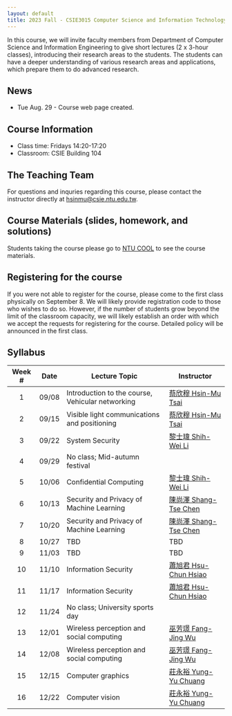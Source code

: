 ```yaml
---
layout: default
title: 2023 Fall - CSIE3015 Computer Science and Information Technology (I)
---
```


In this course, we will invite faculty members from Department of Computer Science and Information Engineering to give short lectures (2 x 3-hour classes), introducing their research areas to the students. The students can have a deeper understanding of various research areas and applications, which prepare them to do advanced research.


## News
- Tue Aug. 29 - Course web page created.

## Course Information

- Class time: Fridays 14:20-17:20
- Classroom: CSIE Building 104 

## The Teaching Team


For questions and inquries regarding this course, please contact the instructor directly at [hsinmu@csie.ntu.edu.tw](mailto:hsinmu@csie.ntu.edu.tw).

## Course Materials (slides, homework, and solutions)

<!-- They will be made available here after the semester ends.  -->
Students taking the course please go to [NTU COOL](https://cool.ntu.edu.tw) to see the course materials.

## Registering for the course

If you were not able to register for the course, please come to the first class physically on September 8. We will likely provide registration code to those who wishes to do so. However, if the number of students grow beyond the limit of the classroom capacity, we will likely establish an order with which we accept the requests for registering for the course. Detailed policy will be announced in the first class.

## Syllabus

| Week # |  Date | Lecture Topic                                           | Instructor                                                  |
|:------:|:-----:|---------------------------------------------------------|-------------------------------------------------------------|
|    1   | 09/08 | Introduction to the course, Vehicular networking        | [蔡欣穆 Hsin-Mu Tsai](http://www.csie.ntu.edu.tw/~hsinmu/)   |
|    2   | 09/15 | Visible light communications and positioning            | [蔡欣穆 Hsin-Mu Tsai](http://www.csie.ntu.edu.tw/~hsinmu/)   |
|    3   | 09/22 | System Security                                         | [黎士瑋 Shih-Wei Li](https://shihweili.com)                  |
|    4   | 09/29 |  No class; Mid-autumn festival                                         |              |
|    5   | 10/06 | Confidential Computing                                  | [黎士瑋 Shih-Wei Li](https://shihweili.com)                  |
|    6   | 10/13 |  Security and Privacy of Machine Learning               | [陳尚澤 Shang-Tse Chen](https://www.csie.ntu.edu.tw/~stchen/)|
|    7   | 10/20 |   Security and Privacy of Machine Learning              | [陳尚澤 Shang-Tse Chen](https://www.csie.ntu.edu.tw/~stchen/)|
|    8   | 10/27 |  TBD  | TBD |
|    9   | 11/03 |  TBD  | TBD                      |
|   10   | 11/10 |  Information Security     | [蕭旭君 Hsu-Chun Hsiao](https://www.csie.ntu.edu.tw/~hchsiao/)            |
|   11   | 11/17 |  Information Security     | [蕭旭君 Hsu-Chun Hsiao](https://www.csie.ntu.edu.tw/~hchsiao/)            |
|   12   | 11/24 |  No class; University sports day    |               |
|   13   | 12/01 |  Wireless perception and social computing    | [巫芳璟 Fang-Jing Wu](https://sites.google.com/site/fangjingwu1/)             |
|   14   | 12/08 |  Wireless perception and social computing    | [巫芳璟 Fang-Jing Wu](https://sites.google.com/site/fangjingwu1/)           |
|   15   | 12/15 |  Computer graphics  | [莊永裕 Yung-Yu Chuang](https://www.csie.ntu.edu.tw/~cyy/)             |
|   16   | 12/22 |  Computer vision    | [莊永裕 Yung-Yu Chuang](https://www.csie.ntu.edu.tw/~cyy/)             |
